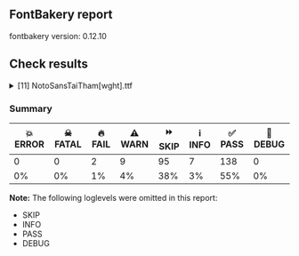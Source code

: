 ## FontBakery report

fontbakery version: 0.12.10





## Check results



<details><summary>[11] NotoSansTaiTham[wght].ttf</summary>
<div>
<details>
    <summary>🔥 <b>FAIL</b> Shapes languages in all GF glyphsets. <a href="https://fontbakery.readthedocs.io/en/stable/fontbakery/checks/googlefonts.glyphset.html#"></a></summary>
    <div>







* 🔥 **FAIL** <p>GF_Latin_Core glyphset:</p>
<table>
<thead>
<tr>
<th align="left">Language</th>
<th align="left">FAIL messages</th>
</tr>
</thead>
<tbody>
<tr>
<td align="left">nl_Latn (Dutch)</td>
<td align="left">Shaper didn't attach acutecomb to J</td>
</tr>
<tr>
<td align="left">^</td>
<td align="left">Shaper didn't attach acutecomb to uni0237</td>
</tr>
</tbody>
</table>
 [code: failed-language-shaping]



</div>
</details>

<details>
    <summary>🔥 <b>FAIL</b> Check for presence of an ARTICLE.en_us.html file <a href="https://fontbakery.readthedocs.io/en/stable/fontbakery/checks/googlefonts.description.html#"></a></summary>
    <div>







* 🔥 **FAIL** <p>This is a Noto font but it lacks an ARTICLE.en_us.html file.</p>
 [code: missing-article]



* 🔥 **FAIL** <p>This is a Noto font but it lacks a DESCRIPTION.en_us.html file.</p>
 [code: missing-description]



</div>
</details>

<details>
    <summary>⚠️ <b>WARN</b> Check font contains no unreachable glyphs <a href="https://fontbakery.readthedocs.io/en/stable/fontbakery/checks/universal.glyphset.html#"></a></summary>
    <div>







* ⚠️ **WARN** <p>The following glyphs could not be reached by codepoint or substitution rules:</p>
<pre><code>- uni1A28.blwf2

- uni1A31.blwf

- uni1A32.blwf

- uni1A3A.blwf

- uni1A40.blwf

- uni1A421A55

- uni1A421A551A6E

- uni1A421A551A6F

- uni1A421A551A70

- uni1A421A551A71

- uni1A421A551A72

- uni1A421A6E

- uni1A421A6F

- uni1A421A70

- uni1A421A71

- uni1A421A72

- uni1A441A55

- uni1A441A551A6E

- uni1A441A551A6F

- uni1A441A551A70

- uni1A441A551A71

- uni1A441A551A72

- uni1A441A6E

- uni1A441A6F

- uni1A441A70

- uni1A441A71

- uni1A441A72

- uni1A45.blwf

- uni1A461A551A6E

- uni1A461A551A6F

- uni1A461A551A70

- uni1A461A551A71

- uni1A461A551A72

- uni1A4B.blwf

- uni1A58.alt

- uni1A58.blwf

- uni1A69.blwf

- uni1A75.blwf
</code></pre>
 [code: unreachable-glyphs]



</div>
</details>

<details>
    <summary>⚠️ <b>WARN</b> Validate size, and resolution of article images, and ensure article page has minimum length and includes visual assets. <a href="https://fontbakery.readthedocs.io/en/stable/fontbakery/checks/googlefonts.article.html#"></a></summary>
    <div>







* ⚠️ **WARN** <p>Family metadata at fonts/NotoSansTaiTham/googlefonts/variable-ttf does not have an article.</p>
 [code: lacks-article]



</div>
</details>

<details>
    <summary>⚠️ <b>WARN</b> Check for codepoints not covered by METADATA subsets. <a href="https://fontbakery.readthedocs.io/en/stable/fontbakery/checks/googlefonts.subsets.html#"></a></summary>
    <div>







* ⚠️ **WARN** <p>The following codepoints supported by the font are not covered by
any subsets defined in the font's metadata file, and will never
be served. You can solve this by either manually adding additional
subset declarations to METADATA.pb, or by editing the glyphset
definitions.</p>
<ul>
<li>U+02D8 BREVE: try adding one of: yi, canadian-aboriginal</li>
<li>U+02D9 DOT ABOVE: try adding one of: yi, canadian-aboriginal</li>
<li>U+02DB OGONEK: try adding one of: yi, canadian-aboriginal</li>
<li>U+0302 COMBINING CIRCUMFLEX ACCENT: try adding one of: cherokee, math, coptic, tifinagh</li>
<li>U+0306 COMBINING BREVE: try adding one of: old-permic, tifinagh</li>
<li>U+0307 COMBINING DOT ABOVE: try adding one of: tifinagh, math, malayalam, todhri, old-permic, coptic, hebrew, duployan, syriac, tai-le, canadian-aboriginal</li>
<li>U+030A COMBINING RING ABOVE: try adding one of: duployan, syriac</li>
<li>U+030B COMBINING DOUBLE ACUTE ACCENT: try adding one of: cherokee, osage</li>
<li>U+030C COMBINING CARON: try adding one of: cherokee, tai-le</li>
<li>U+0326 COMBINING COMMA BELOW: try adding math</li>
<li>U+0327 COMBINING CEDILLA: try adding math</li>
<li>U+0328 COMBINING OGONEK: not included in any glyphset definition</li>
</ul>
<p>Or you can add the above codepoints to one of the subsets supported by the font: <code>latin</code>, <code>latin-ext</code>, <code>tai-tham</code></p>
 [code: unreachable-subsetting]



</div>
</details>

<details>
    <summary>⚠️ <b>WARN</b> Ensure dotted circle glyph is present and can attach marks. <a href="https://fontbakery.readthedocs.io/en/stable/fontbakery/checks/shaping.html#"></a></summary>
    <div>







* ⚠️ **WARN** <p>No dotted circle glyph present</p>
 [code: missing-dotted-circle]



</div>
</details>

<details>
    <summary>⚠️ <b>WARN</b> Ensure soft_dotted characters lose their dot when combined with marks that replace the dot. <a href="https://fontbakery.readthedocs.io/en/stable/fontbakery/checks/shaping.html#"></a></summary>
    <div>







* ⚠️ **WARN** <p>The dot of soft dotted characters used in orthographies <em>must</em> disappear in the following strings: į̀ į́ į̂ į̃ į̄ į̌</p>
<p>The dot of soft dotted characters <em>should</em> disappear in other cases, for example: į̆ į̇ į̈ į̊ į̋ į̦̀ į̦́ į̦̂ į̦̃ į̦̄ į̦̆ į̦̇ į̦̈ į̦̊ į̦̋ į̦̌ į̧̀ į̧́ į̧̂ į̧̃</p>
<p>Your font fully covers the following languages that require the soft-dotted feature: Lithuanian (Latn, 2,357,094 speakers).</p>
<p>Your font does <em>not</em> cover the following languages that require the soft-dotted feature: Mfumte (Latn, 79,000 speakers), Ebira (Latn, 2,200,000 speakers), Koonzime (Latn, 40,000 speakers), Teke-Ebo (Latn, 260,000 speakers), Mango (Latn, 77,000 speakers), Kom (Latn, 360,685 speakers), Bete-Bendi (Latn, 100,000 speakers), Dii (Latn, 71,000 speakers), Dutch (Latn, 31,709,104 speakers), Ejagham (Latn, 120,000 speakers), Navajo (Latn, 166,319 speakers), Kaska (Latn, 125 speakers), Vute (Latn, 21,000 speakers), Ijo, Southeast (Latn, 2,471,000 speakers), Nzakara (Latn, 50,000 speakers), Cicipu (Latn, 44,000 speakers), Ekpeye (Latn, 226,000 speakers), Avokaya (Latn, 100,000 speakers), Sar (Latn, 500,000 speakers), South Central Banda (Latn, 244,000 speakers), Yala (Latn, 200,000 speakers), Lugbara (Latn, 2,200,000 speakers), Mundani (Latn, 34,000 speakers), Ma’di (Latn, 584,000 speakers), Han (Latn, 6 speakers), Heiltsuk (Latn, 300 speakers), Aghem (Latn, 38,843 speakers), Gulay (Latn, 250,478 speakers), Fur (Latn, 1,230,163 speakers), Belarusian (Cyrl, 10,064,517 speakers), Dan (Latn, 1,099,244 speakers), Kpelle, Guinea (Latn, 622,000 speakers), Basaa (Latn, 332,940 speakers), Southern Kisi (Latn, 360,000 speakers), Zapotec (Latn, 490,000 speakers), Bafut (Latn, 158,146 speakers), Ngbaka (Latn, 1,020,000 speakers), Makaa (Latn, 221,000 speakers), Igbo (Latn, 27,823,640 speakers), Ukrainian (Cyrl, 29,273,587 speakers), Nateni (Latn, 100,000 speakers).</p>
 [code: soft-dotted]



</div>
</details>

<details>
    <summary>⚠️ <b>WARN</b> Is there kerning info for non-ligated sequences? <a href="https://fontbakery.readthedocs.io/en/stable/fontbakery/checks/googlefonts.gpos.html#"></a></summary>
    <div>







* ⚠️ **WARN** <p>GPOS table lacks kerning info for the following non-ligated sequences:</p>
<pre><code>- uni1A20 + uni1A6E

- uni1A20 + uni1A6F

- uni1A20 + uni1A70

- uni1A20 + uni1A71

- uni1A20 + uni1A72

- uni1A32.blwf1 + uni1A45.blwf1

- uni1A45 + uni1A60

- uni1A55 + uni1A20

- uni1A60 + uni1A3F

- uni1A60 + uni1A45

- uni1A62 + uni1A75

- uni1A62 + uni1A76

- uni1A65 + uni1A58

- uni1A65 + uni1A74

- uni1A6B + uni1A62

- uni1A6B + uni1A75

- uni1A73 + uni1A75

- uni1A74 + uni1A62

- uni1A74 + uni1A75

- uni1A76 + uni1A75

- uni1AA8 + uni1AA8
</code></pre>
 [code: lacks-kern-info]



</div>
</details>

<details>
    <summary>⚠️ <b>WARN</b> Are there caret positions declared for every ligature? <a href="https://fontbakery.readthedocs.io/en/stable/fontbakery/checks/googlefonts.gdef.html#"></a></summary>
    <div>







* ⚠️ **WARN** <p>This font lacks caret positioning values for these ligature glyphs:
- taHigh.watham
- uni1A451A3F
- uni1A621A62
- uni1A621A75
- uni1A651A58
- uni1A651A74
- uni1A6B1A62.blwf1
- uni1A6B1A75.blwf1
- uni1A731A75.blwf1
- uni1A741A62.blwf1
- uni1A741A75.blwf1
- uni1AA9</p>
 [code: incomplete-caret-pos-data]



</div>
</details>

<details>
    <summary>⚠️ <b>WARN</b> Ensure variable fonts include an avar table. <a href="https://fontbakery.readthedocs.io/en/stable/fontbakery/checks/googlefonts.varfont.html#"></a></summary>
    <div>







* ⚠️ **WARN** <p>This variable font does not have an avar table.</p>
 [code: missing-avar]



</div>
</details>

<details>
    <summary>⚠️ <b>WARN</b> Ensure fonts have ScriptLangTags declared on the 'meta' table. <a href="https://fontbakery.readthedocs.io/en/stable/fontbakery/checks/googlefonts.meta.html#"></a></summary>
    <div>







* ⚠️ **WARN** <p>This font file does not have a 'meta' table.</p>
 [code: lacks-meta-table]



</div>
</details>
</div>
</details>




### Summary

| 💥 ERROR | ☠ FATAL | 🔥 FAIL | ⚠️ WARN | ⏩ SKIP | ℹ️ INFO | ✅ PASS | 🔎 DEBUG | 
| ---|---|---|---|---|---|---|---|
| 0 | 0 | 2 | 9 | 95 | 7 | 138 | 0 | 
| 0% | 0% | 1% | 4% | 38% | 3% | 55% | 0% | 



**Note:** The following loglevels were omitted in this report:


* SKIP
* INFO
* PASS
* DEBUG

